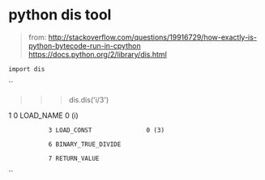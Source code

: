 # python dis tool

> from:
>http://stackoverflow.com/questions/19916729/how-exactly-is-python-bytecode-run-in-cpython
>https://docs.python.org/2/library/dis.html

``
import dis
``

``
  >>> dis.dis('i/3')

   1           0 LOAD_NAME                0 (i)

               3 LOAD_CONST               0 (3)

               6 BINARY_TRUE_DIVIDE

               7 RETURN_VALUE
``
